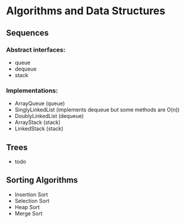 # Algorithms and Data Structures

## Sequences
### Abstract interfaces:
- queue
- dequeue
- stack

### Implementations:
- ArrayQueue (queue)
- SinglyLinkedList (implements dequeue but some methods are O(n))
- DoublyLinkedList (dequeue)
- ArrayStack (stack)
- LinkedStack (stack)

## Trees
- todo

## Sorting Algorithms
- Insertion Sort
- Selection Sort
- Heap Sort
- Merge Sort
